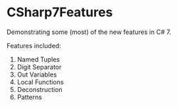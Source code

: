 # CSharp7Features
Demonstrating some (most) of the new features in C# 7.

Features included:

1. Named Tuples
2. Digit Separator
3. Out Variables
4. Local Functions
5. Deconstruction
6. Patterns
